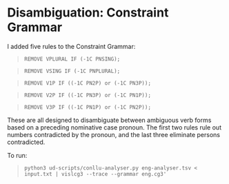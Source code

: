 # Disambiguation: Constraint Grammar

I added five rules to the Constraint Grammar:

> `REMOVE VPLURAL IF (-1C PNSING);`

> `REMOVE VSING IF (-1C PNPLURAL);`


> `REMOVE V1P IF ((-1C PN2P) or (-1C PN3P));`

> `REMOVE V2P IF ((-1C PN3P) or (-1C PN1P));`

> `REMOVE V3P IF ((-1C PN1P) or (-1C PN2P));`

These are all designed to disambiguate between ambiguous verb forms based on a preceding nominative case pronoun. The first two rules rule out numbers contradicted by the pronoun, and the last three eliminate persons contradicted.

To run:

> `python3 ud-scripts/conllu-analyser.py eng-analyser.tsv < input.txt | vislcg3 --trace --grammar eng.cg3'`